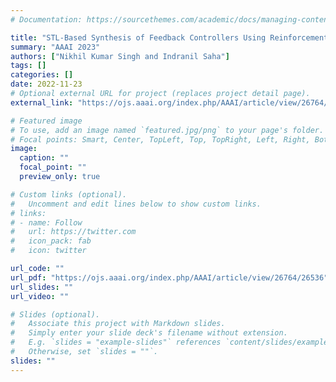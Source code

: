 ```yaml
---
# Documentation: https://sourcethemes.com/academic/docs/managing-content/

title: "STL-Based Synthesis of Feedback Controllers Using Reinforcement Learning"
summary: "AAAI 2023"
authors: ["Nikhil Kumar Singh and Indranil Saha"]
tags: []
categories: []
date: 2022-11-23
# Optional external URL for project (replaces project detail page).
external_link: "https://ojs.aaai.org/index.php/AAAI/article/view/26764/26536"

# Featured image
# To use, add an image named `featured.jpg/png` to your page's folder.
# Focal points: Smart, Center, TopLeft, Top, TopRight, Left, Right, BottomLeft, Bottom, BottomRight.
image:
  caption: ""
  focal_point: ""
  preview_only: true

# Custom links (optional).
#   Uncomment and edit lines below to show custom links.
# links:
# - name: Follow
#   url: https://twitter.com
#   icon_pack: fab
#   icon: twitter

url_code: ""
url_pdf: "https://ojs.aaai.org/index.php/AAAI/article/view/26764/26536"
url_slides: ""
url_video: ""

# Slides (optional).
#   Associate this project with Markdown slides.
#   Simply enter your slide deck's filename without extension.
#   E.g. `slides = "example-slides"` references `content/slides/example-slides.md`.
#   Otherwise, set `slides = ""`.
slides: ""
---
```

